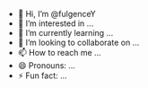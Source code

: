 - 👋 Hi, I’m @fulgenceY
- 👀 I’m interested in ...
- 🌱 I’m currently learning ...
- 💞️ I’m looking to collaborate on ...
- 📫 How to reach me ...
- 😄 Pronouns: ...
- ⚡ Fun fact: ...

<!---
fulgenceY/fulgenceY is a ✨ special ✨ repository because its `README.md` (this file) appears on your GitHub profile.
You can click the Preview link to take a look at your changes.
--->
